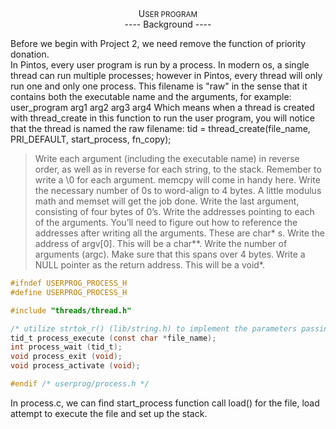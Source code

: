 <div align="center">U<small>SER PROGRAM</small></div>
<div align="center">---- Background ----</div>

Before we begin with Project 2, we need remove the function of priority donation.  
In Pintos, every user program is run by a process. In modern os, a single thread can run multiple processes; however in Pintos, every thread will only run one and only one process.
This filename is "raw" in the sense that it contains both the executable name and the arguments, for example:
user_program arg1 arg2 arg3 arg4
Which means when a thread is created with thread_create in this function to run the user program, you will notice that the thread is named the raw filename:
tid = thread_create(file_name, PRI_DEFAULT, start_process, fn_copy);
> Write each argument (including the executable name) in reverse order, as well as in reverse for each string, to the stack. Remember to write a \0 for each argument. memcpy will come in handy here.
Write the necessary number of 0s to word-align to 4 bytes. A little modulus math and memset will get the job done.
Write the last argument, consisting of four bytes of 0’s.
Write the addresses pointing to each of the arguments. You’ll need to figure out how to reference the addresses after writing all the arguments. These are char* s.
Write the address of argv[0]. This will be a char**.
Write the number of arguments (argc). Make sure that this spans over 4 bytes.
Write a NULL pointer as the return address. This will be a void*.
```c
#ifndef USERPROG_PROCESS_H
#define USERPROG_PROCESS_H

#include "threads/thread.h"

/* utilize strtok_r() (lib/string.h) to implement the parameters passing instead of raw filename */
tid_t process_execute (const char *file_name);
int process_wait (tid_t);
void process_exit (void);
void process_activate (void);

#endif /* userprog/process.h */
```
In process.c, we can find start_process function call load() for the file, load attempt to execute the file and set up the stack.
